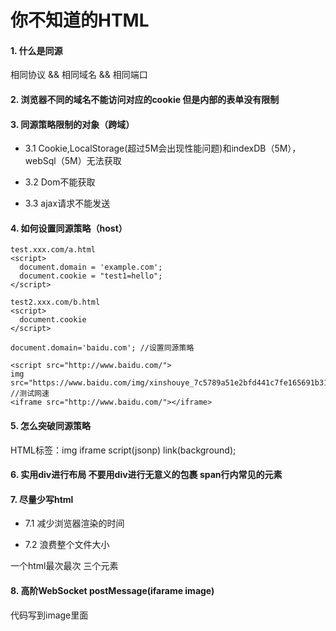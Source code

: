 # 你不知道的HTML

#### 1. 什么是同源

相同协议 && 相同域名 && 相同端口

#### 2. 浏览器不同的域名不能访问对应的cookie 但是内部的表单没有限制

#### 3. 同源策略限制的对象（跨域）

* 3.1 Cookie,LocalStorage(超过5M会出现性能问题)和indexDB（5M），webSql（5M）无法获取

* 3.2 Dom不能获取

* 3.3 ajax请求不能发送

#### 4. 如何设置同源策略（host）

    test.xxx.com/a.html
    <script>
      document.domain = 'example.com';
      document.cookie = "test1=hello";
    </script>
    
    test2.xxx.com/b.html
    <script>
      document.cookie
    </script>
    
    document.domain='baidu.com'; //设置同源策略
    
    <script src="http://www.baidu.com/">
    img src="https://www.baidu.com/img/xinshouye_7c5789a51e2bfd441c7fe165691b31a1.png"/> //测试网速
    <iframe src="http://www.baidu.com/"></iframe>

#### 5. 怎么突破同源策略

HTML标签：img iframe script(jsonp) link(background);

#### 6. 实用div进行布局 不要用div进行无意义的包裹 span行内常见的元素

#### 7. 尽量少写html

* 7.1 减少浏览器渲染的时间

* 7.2 浪费整个文件大小

一个html最次最次 三个元素

#### 8. 高阶WebSocket postMessage(ifarame image)

代码写到image里面
